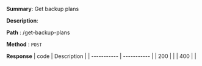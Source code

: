 **Summary**: Get backup plans

**Description**:

**Path** : /get-backup-plans

**Method** : `POST`

**Response**
| code      | Description |
| ----------- | ----------- |
|  200   |       |
|  400   |       |

